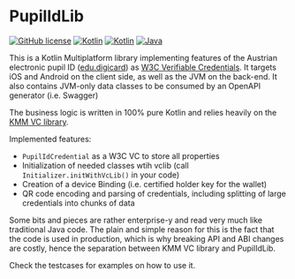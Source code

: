 # PupilIdLib
[![GitHub license](https://img.shields.io/badge/license-Apache%20License%202.0-brightgreen.svg?style=flat)](http://www.apache.org/licenses/LICENSE-2.0)
[![Kotlin](https://img.shields.io/badge/kotlin-multiplatform--mobile-orange.svg?logo=kotlin)](http://kotlinlang.org)
[![Kotlin](https://img.shields.io/badge/kotlin-1.9.10-blue.svg?logo=kotlin)](http://kotlinlang.org)
[![Java](https://img.shields.io/badge/java-17-blue.svg?logo=OPENJDK)](https://www.oracle.com/java/technologies/downloads/#java17)

This is a Kotlin Multiplatform library implementing features of the Austrian electronic pupil ID ([edu.digicard](https://www.bmbwf.gv.at/Themen/schule/zrp/dibi/itinf/itdienstleistungen/educard.html))
as [W3C Verifiable Credentials](https://w3c.github.io/vc-data-model/).
It targets iOS and Android on the client side, as well as the JVM on the back-end.
It also contains JVM-only data classes to be consumed by an OpenAPI generator (i.e. Swagger)

The business logic is written in 100% pure Kotlin and relies heavily on the [KMM VC library](https://github.com/a-sit-plus/kmm-vc-library).

Implemented features:

- `PupilIdCredential` as a W3C VC to store all properties
- Initialization of needed classes wtih vclib (call `Initializer.initWithVcLib()` in your code)
- Creation of a device Binding (i.e. certified holder key for the wallet)
- QR code encoding and parsing of credentials, including splitting of large credentials into chunks of data


Some bits and pieces are rather enterprise-y and read very much like traditional Java code.
The plain and simple reason for this is the fact that the code is used in production, which is why breaking API and ABI changes are costly, hence the separation between KMM VC library and PupilIdLib.

Check the testcases for examples on how to use it.
